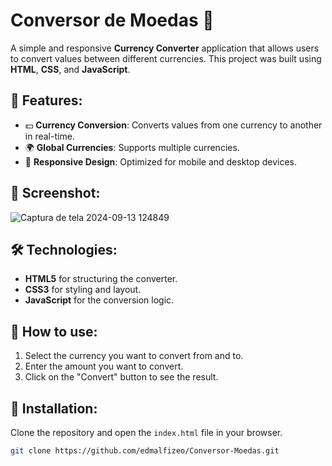 # Conversor de Moedas 💱

A simple and responsive **Currency Converter** application that allows users to convert values between different currencies. This project was built using **HTML**, **CSS**, and **JavaScript**.

## 🌟 Features:
- 💵 **Currency Conversion**: Converts values from one currency to another in real-time.
- 🌍 **Global Currencies**: Supports multiple currencies.
- 📱 **Responsive Design**: Optimized for mobile and desktop devices.

## 📸 Screenshot:
![Captura de tela 2024-09-13 124849](https://github.com/user-attachments/assets/a91cc532-707d-4538-9fe3-184567905270)


## 🛠 Technologies:
- **HTML5** for structuring the converter.
- **CSS3** for styling and layout.
- **JavaScript** for the conversion logic.

## 🚀 How to use:
1. Select the currency you want to convert from and to.
2. Enter the amount you want to convert.
3. Click on the "Convert" button to see the result.

## 📂 Installation:
Clone the repository and open the `index.html` file in your browser.

```bash
git clone https://github.com/edmalfizeo/Conversor-Moedas.git
